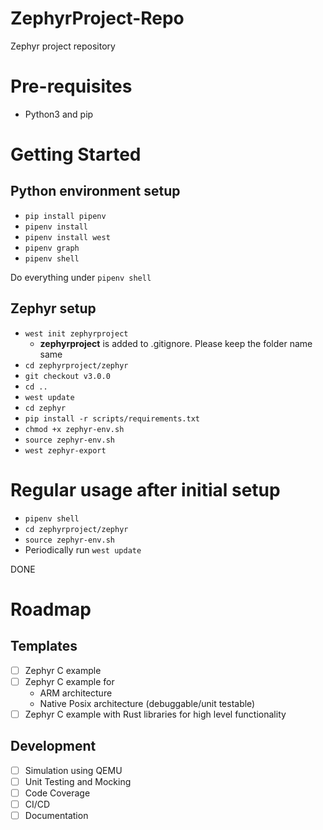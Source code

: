 # ZephyrProject-Repo

Zephyr project repository

# Pre-requisites

- Python3 and pip

# Getting Started

## Python environment setup

- `pip install pipenv`
- `pipenv install`
- `pipenv install west`
- `pipenv graph`
- `pipenv shell`

Do everything under `pipenv shell`

## Zephyr setup

- `west init zephyrproject`
    - **zephyrproject** is added to .gitignore. Please keep the folder name same
- `cd zephyrproject/zephyr`
- `git checkout v3.0.0`
- `cd ..`
- `west update`
- `cd zephyr`
- `pip install -r scripts/requirements.txt`
- `chmod +x zephyr-env.sh`
- `source zephyr-env.sh`
- `west zephyr-export`

# Regular usage after initial setup

- `pipenv shell`
- `cd zephyrproject/zephyr`
- `source zephyr-env.sh`
- Periodically run `west update`

DONE

# Roadmap

## Templates

- [ ] Zephyr C example
- [ ] Zephyr C example for
    - ARM architecture
    - Native Posix architecture (debuggable/unit testable)
- [ ] Zephyr C example with Rust libraries for high level functionality

## Development

- [ ] Simulation using QEMU
- [ ] Unit Testing and Mocking
- [ ] Code Coverage
- [ ] CI/CD
- [ ] Documentation
